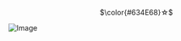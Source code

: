<p align="center">
$\color{#634E68}☆$

![Image](https://github.com/user-attachments/assets/0a4172f0-5cf1-45b1-8151-3eb9abaae66d)
</p>
